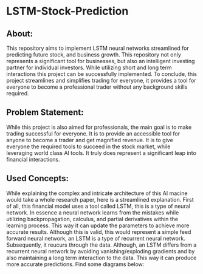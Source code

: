 # LSTM-Stock-Prediction

## About:
This repository aims to implement LSTM neural networks streamlined for predicting future stock, and business growth. This repository not only represents a significant tool for businesses, but also an intelligent investing partner for individual investors. While utilizing short and long term interactions this project can be successfully implemented. To conclude, this project streamlines and simplifies trading for everyone, it provides a tool for everyone to become a professional trader without any background skills required.

## Problem Statement:
While this project is also aimed for professionals, the main goal is to make trading successful for everyone. It is to provide an accessible tool for anyone to become a trader and get magnified revenue. It is to give everyone the required tools to succeed in the stock market, while leveraging world class AI tools. It truly does represent a significant leap into financial interactions.

## Used Concepts:
While explaining the complex and intricate architecture of this AI macine would take a whole research paper, here is a streamlined explanation. First of all, this financial model uses a tool called LSTM, this is a type of neural network. In essence a neural network learns from the mistakes while utilizing backpropagation, calculus, and partial derivatives within the learning process. This way it can update the parameters to achieve more accurate results. Although this is valid, this would represent a simple feed forward neural network, an LSTM is a type of recurrent neural network. Subsequently, it reucurs through the data. Although, an LSTM differs from a recurrent neural network by avoiding vanishing/exploding gradients and by also maintaining a long term interaction to the data. This way it can produce more accurate predictions. Find some diagrams below: 
